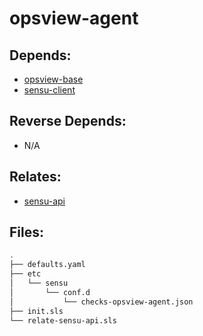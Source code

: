 # opsview-agent

## Depends:

  -  [opsview-base](/salt/opsview-base)
  -  [sensu-client](/salt/sensu-client)

## Reverse Depends:

  -  N/A

## Relates:

  -  [sensu-api](/salt/sensu-api)

## Files:

```bash
.
├── defaults.yaml
├── etc
│   └── sensu
│       └── conf.d
│           └── checks-opsview-agent.json
├── init.sls
└── relate-sensu-api.sls
```
